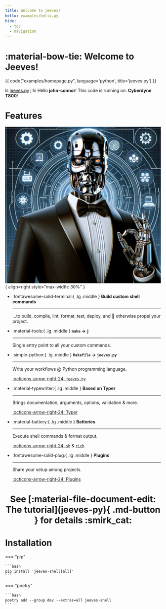 ```yaml
---
title: Welcome to jeeves!
hello: examples/hello.py
hide:
  - toc
  - navigation
---
```


# :material-bow-tie: Welcome to Jeeves!

<div class="grid" markdown>

{{ code("examples/homepage.py", language='python', title='jeeves.py') }}

<div id="termynal" data-ty-startDelay="600">
  <span data-ty="input"> ls</span>
  <span data-ty><a href="jeeves-py" target="_blank">jeeves.py</a></span>
  <span data-ty="input"> j hi</span>
  <span data-ty>Hello <strong>john-connor</strong>!</span>
  <span data-ty>This code is running on: <strong>Cyberdyne T800</strong>!</span>
</div>

</div>

# Features

![](assets/cover-original.png){ align=right style="max-width: 30%" }

<div class="grid cards" markdown>

-   :fontawesome-solid-terminal:{ .lg .middle } __Build custom shell commands__

    ---

    …to build, compile, lint, format, test, deploy, and :rocket: otherwise propel your project.

-   :material-tools:{ .lg .middle } __`make` → `j`__

    ---

    Single entry point to all your custom commands.

-   :simple-python:{ .lg .middle } __`Makefile` → `jeeves.py`__

    ---

    Write your workflows @ Python programming language.

    [:octicons-arrow-right-24: `jeeves.py`](jeeves-py)

-   :material-typewriter:{ .lg .middle } __Based on Typer__

    ---

    Brings documentation, arguments, options, validation & more.

    [:octicons-arrow-right-24: Typer](typer)

-   :material-battery:{ .lg .middle } __Batteries__

    ---

    Execute shell commands & format output.

    [:octicons-arrow-right-24: `sh`](sh) & [`rich`](rich) 

-   :fontawesome-solid-plug:{ .lg .middle } __Plugins__

    ---

    Share your setup among projects.

    [:octicons-arrow-right-24: Plugins](plugins/why)

</div>

<h1 style="text-align: center" markdown>
See [:material-file-document-edit: The tutorial](jeeves-py){ .md-button } for details :smirk_cat:
</h1>

# Installation

=== "pip"

    ```bash
    pip install 'jeeves-shell[all]'
    ```

=== "poetry"

    ```bash
    poetry add --group dev --extras=all jeeves-shell
    ```

<script src="/assets/termynal/termynal.js" data-termynal-container="#termynal"></script>
